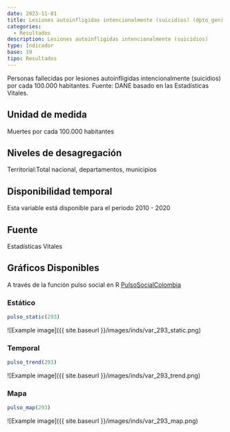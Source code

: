 ```yaml
---
date: 2023-11-01
title: Lesiones autoinfligidas intencionalmente (suicidios) (dpto_gen)
categories:
  - Resultados
description: Lesiones autoinfligidas intencionalmente (suicidios)
type: Indicador
base: 19
tipo: Resultados
--- 
```


Personas fallecidas por lesiones autoinfligidas intencionalmente (suicidios) por cada 100.000 habitantes.
Fuente: DANE basado en las Estadísticas Vitales.

## Unidad de medida
Muertes por cada 100.000 habitantes

## Niveles de desagregación
Territorial:Total nacional, departamentos, municipios

## Disponibilidad temporal
Esta variable está disponible para el periodo 2010 - 2020

## Fuente
Estadísticas Vitales

## Gráficos Disponibles

A través de la función pulso social en R [PulsoSocialColombia](https://github.com/pulsosocialcolombia/PulsoSocialColombia)

### Estático

``` R
pulso_static(293)
```

![Example image]({{ site.baseurl }}/images/inds/var_293_static.png)

### Temporal

``` R
pulso_trend(293)
```

![Example image]({{ site.baseurl }}/images/inds/var_293_trend.png)

### Mapa

``` R
pulso_map(293)
```

![Example image]({{ site.baseurl }}/images/inds/var_293_map.png)